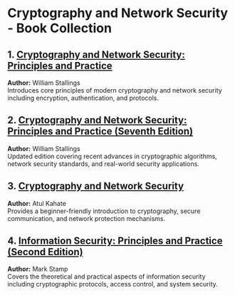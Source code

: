 
# Cryptography and Network Security - Book Collection

## 1. [Cryptography and Network Security: Principles and Practice](./Cryptography_and_Network_Security_William_Stallings.pdf)  
**Author:** William Stallings  
Introduces core principles of modern cryptography and network security including encryption, authentication, and protocols.

## 2. [Cryptography and Network Security: Principles and Practice (Seventh Edition)](./Cryptography_and_Network_Security_Stallings_7th_Edition.pdf)  
**Author:** William Stallings  
Updated edition covering recent advances in cryptographic algorithms, network security standards, and real-world security applications.

## 3. [Cryptography and Network Security](./Cryptography_and_Network_Security_Atul_Kahate.pdf)  
**Author:** Atul Kahate  
Provides a beginner-friendly introduction to cryptography, secure communication, and network protection mechanisms.

## 4. [Information Security: Principles and Practice (Second Edition)](./Information_Security_Principles_and_Practice_Mark_Stamp.pdf)  
**Author:** Mark Stamp  
Covers the theoretical and practical aspects of information security including cryptographic protocols, access control, and system security.

